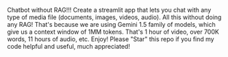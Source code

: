 Chatbot without RAG!!!
Create a streamlit app that lets you chat with any type of media file (documents, images, videos, audio).
All this without doing any RAG!
That's because we are using Gemini 1.5 family of models, which give us a context window of 1MM tokens.  That's 1 hour of video, over 700K words, 11 hours of audio, etc.
Enjoy!  Please "Star" this repo if you find my code helpful and useful, much appreciated!
